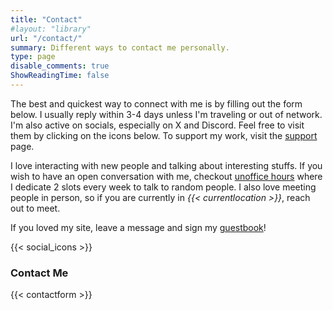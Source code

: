 ```yaml
---
title: "Contact"
#layout: "library"
url: "/contact/"
summary: Different ways to contact me personally.
type: page
disable_comments: true
ShowReadingTime: false
---
```


The best and quickest way to connect with me is by filling out the form below. I usually reply within 3-4 days unless I'm traveling or out of network. I'm also active on socials, especially on X and Discord. Feel free to visit them by clicking on the icons below. To support my work, visit the [support](/support) page.


I love interacting with new people and talking about interesting stuffs. If you wish to have an open conversation with me, checkout [unoffice hours](/unoffice-hours) where I dedicate 2 slots every week to talk to random people. I also love meeting people in person, so if you are currently in _{{< currentlocation >}}_, reach out to meet.

If you loved my site, leave a message and sign my [guestbook](/guestbook)!

{{< social_icons >}}


### Contact Me

{{< contactform >}}
